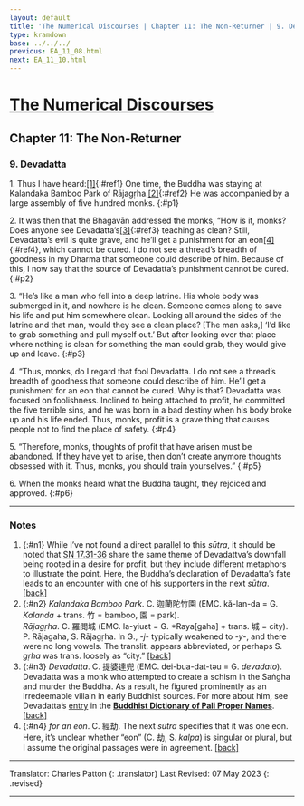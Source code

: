 ```yaml
---
layout: default
title: 'The Numerical Discourses | Chapter 11: The Non-Returner | 9. Devadatta'
type: kramdown
base: ../../../
previous: EA_11_08.html
next: EA_11_10.html
---
```


# [The Numerical Discourses](../index.html)
## Chapter 11: The Non-Returner
### 9. Devadatta

1\. Thus I have heard:[\[1\]](#n1){:#ref1} One time, the Buddha was staying at Kalandaka Bamboo Park of Rājagṛha.[\[2\]](#n2){:#ref2} He was accompanied by a large assembly of five hundred monks.
{:#p1}

2\. It was then that the Bhagavān addressed the monks, “How is it, monks? Does anyone see Devadatta’s[\[3\]](#n3){:#ref3} teaching as clean? Still, Devadatta’s evil is quite grave, and he’ll get a punishment for an eon[\[4\]](#n4){:#ref4}, which cannot be cured. I do not see a thread’s breadth of goodness in my Dharma that someone could describe of him. Because of this, I now say that the source of Devadatta’s punishment cannot be cured.
{:#p2}

3\. “He’s like a man who fell into a deep latrine. His whole body was submerged in it, and nowhere is he clean. Someone comes along to save his life and put him somewhere clean. Looking all around the sides of the latrine and that man, would they see a clean place? [The man asks,] ‘I’d like to grab something and pull myself out.’ But after looking over that place where nothing is clean for something the man could grab, they would give up and leave.
{:#p3}

4\. “Thus, monks, do I regard that fool Devadatta. I do not see a thread’s breadth of goodness that someone could describe of him. He’ll get a punishment for an eon that cannot be cured. Why is that? Devadatta was focused on foolishness. Inclined to being attached to profit, he committed the five terrible sins, and he was born in a bad destiny when his body broke up and his life ended. Thus, monks, profit is a grave thing that causes people not to find the place of safety.
{:#p4}

5\. “Therefore, monks, thoughts of profit that have arisen must be abandoned. If they have yet to arise, then don’t create anymore thoughts obsessed with it. Thus, monks, you should train yourselves.”
{:#p5}

6\. When the monks heard what the Buddha taught, they rejoiced and approved.
{:#p6}

---

### Notes

1. {:#n1} While I’ve not found a direct parallel to this <em>sūtra</em>, it should be noted that <a href="https://suttacentral.net/sn17.31/en/sujato" target="_blank">SN 17.31-36</a> share the same theme of Devadattva’s downfall being rooted in a desire for profit, but they include different metaphors to illustrate the point. Here, the Buddha’s declaration of Devadatta’s fate leads to an encounter with one of his supporters in the next <em>sūtra</em>. [\[back\]](#ref1)
2. {:#n2} <em>Kalandaka Bamboo Park</em>. C. 迦蘭陀竹園 (EMC. kă-lan-da = G. <em>Kalanda</em> + trans. 竹 = bamboo, 園 = park).<br/>
<em>Rājagṛha</em>. C. 羅閲城 (EMC. la-yiuɛt = G. *Raya[gaha] + trans. 城 = city). P. Rājagaha, S. Rājagṛha. In G., <em>-j-</em> typically weakened to <em>-y-</em>, and there were no long vowels. The translit. appears abbreviated, or perhaps S. <em>gṛha</em> was trans. loosely as “city.” [\[back\]](#ref2)
3. {:#n3} <em>Devadatta</em>. C. 提婆達兜 (EMC. dei-bua-dat-təu = G. <em>devadato</em>). Devadatta was a monk who attempted to create a schism in the Saṅgha and murder the Buddha. As a result, he figured prominently as an irredeemable villain in early Buddhist sources. For more about him, see Devadatta’s <a href="https://www.palikanon.com/english/pali_names/d/devadatta.htm" target="_blank">entry</a> in the <a href="https://www.palikanon.com/english/pali_names/dic_idx.html" target="_blank"><strong>Buddhist Dictionary of Pali Proper Names</strong></a>. [\[back\]](#ref3)
4. {:#n4} <em>for an eon</em>. C. 經劫. The next <em>sūtra</em> specifies that it was one eon. Here, it’s unclear whether “eon” (C. 劫, S. <em>kalpa</em>) is singular or plural, but I assume the original passages were in agreement. [\[back\]](#ref4)

---

Translator: Charles Patton
{: .translator}
Last Revised: 07 May 2023
{: .revised}

---